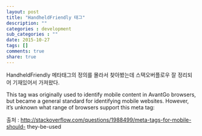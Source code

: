 ```yaml
---
layout: post
title: "HandheldFriendly 태그"
description: ""
categories : development
sub_categories : ""
date: 2015-10-27
tags: []
comments: true
share: true
---
```


  

HandheldFriendly 메타태그의 정의를 몰라서 찾아봤는데 스택오버플로우 잘 정리되어 기재있어서 가져왔다.

  

This tag was originally used to identify mobile content in AvantGo browsers,
but became a general standard for identifying mobile websites. However, it’s
unknown what range of browsers support this meta tag:

  

출처 : http://stackoverflow.com/questions/1988499/meta-tags-for-mobile-should-
they-be-used

  

  

  

